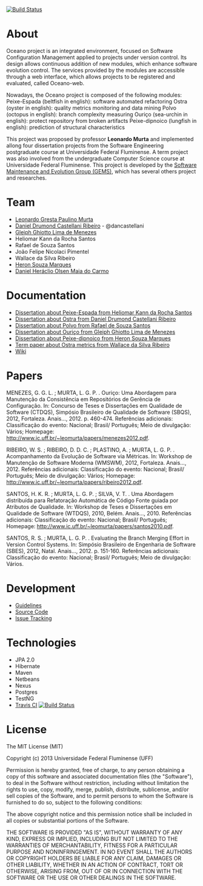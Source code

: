 [![Build Status](https://travis-ci.org/gems-uff/oceano.svg?branch=master)](https://travis-ci.org/gems-uff/oceano)

# About

Oceano project is an integrated environment, focused on Software Configuration Management applied to projects under version control.
Its design allows continuous addition of new modules, which enhance software evolution control. The services provided by the modules are accessible through a web interface, which allows projects to be registered and evaluated, called Oceano-web.

Nowadays, the Oceano project is composed of the following modules:
Peixe-Espada (beltfish in english): software automated refactoring
Ostra (oyster in english): quality metrics monitoring and data mining
Polvo (octopus in english): branch complexity measuring
Ouriço (sea-urchin in english): protect repository from broken artifacts
Peixe-dipnoico (lungfish in english): prediction of structural characteristics

This project was proposed by professor **Leonardo Murta** and implemented allong four dissertation projects from the Software Engineering postgraduate course at Universidade Federal Fluminense. A term project was also involved from the undergraduate Computer Science course at Universidade Federal Fluminense. This project is developed by the [Software Maintenance and Evolution Group (GEMS)](http://gems.ic.uff.br/), which has several others project and researches.

# Team

* [Leonardo Gresta Paulino Murta](http://lattes.cnpq.br/1565296529736448)
* [Daniel Drumond Castellani Ribeiro](http://lattes.cnpq.br/8731649877223519) - @dancastellani
* [Gleiph Ghiotto Lima de Menezes](http://lattes.cnpq.br/3713266006821874)                 
* Heliomar Kann da Rocha Santos       
* Rafael de Souza Santos
* João Felipe Nicolaci Pimentel
* Wallace da Silva Ribeiro 	  
* [Heron Souza Marques](http://lattes.cnpq.br/1462665328199244)                 
* [Daniel Heráclio Olsen Maia do Carmo](http://lattes.cnpq.br/5517735932072114)

# Documentation

* [Dissertation about Peixe-Espada from Heliomar Kann da Rocha Santos](doc/hsantos.pdf)
* [Dissertation about Ostra from Daniel Drumond Castellani Ribeiro](doc/dcastellani.pdf)
* [Dissertation about Polvo from Rafael de Souza Santos](doc/rsantos.pdf)
* [Dissertation about Ouriço from Gleiph Ghiotto Lima de Menezes](doc/gmenezes.pdf)
* [Dissertation about Peixe-dipnoico from Heron Souza Marques](doc/hmarques.pdf)
* [Term paper about Ostra metrics from Wallace da Silva Ribeiro](doc/wribeiro.pdf)
* [Wiki](https://github.com/gems-uff/oceano/wiki)

# Papers

MENEZES, G. G. L. ; MURTA, L. G. P. . Ouriço: Uma Abordagem para Manutenção da Consistência em Repositórios de Gerência de Configuração. In: Concurso de Teses e Dissertações em Qualidade de Software (CTDQS), Simpósio Brasileiro de Qualidade de Software (SBQS), 2012, Fortaleza. Anais..., 2012. p. 460-474. 
Referências adicionais: Classificação do evento: Nacional; Brasil/ Português; Meio de divulgação: Vários; Homepage: http://www.ic.uff.br/~leomurta/papers/menezes2012.pdf.

RIBEIRO, W. S. ; RIBEIRO, D. D. C. ; PLASTINO, A. ; MURTA, L. G. P. . Acompanhamento da Evolução de Software via Métricas. In: Workshop de Manutenção de Software Moderna (WMSWM), 2012, Fortaleza. Anais..., 2012. 
Referências adicionais: Classificação do evento: Nacional; Brasil/ Português; Meio de divulgação: Vários; Homepage: http://www.ic.uff.br/~leomurta/papers/ribeiro2012.pdf.

SANTOS, H. K. R. ; MURTA, L. G. P. ; SILVA, V. T. . Uma Abordagem distribuída para Refatoração Automática de Código Fonte guiada por Atributos de Qualidade. In: Workshop de Teses e Dissertações em Qualidade de Software (WTDQS), 2010, Belém. Anais..., 2010. 
Referências adicionais: Classificação do evento: Nacional; Brasil/ Português; Homepage: http://www.ic.uff.br/~leomurta/papers/santos2010.pdf.

SANTOS, R. S. ; MURTA, L. G. P. . Evaluating the Branch Merging Effort in Version Control Systems. In: Simpósio Brasileiro de Engenharia de Software (SBES), 2012, Natal. Anais..., 2012. p. 151-160. 
Referências adicionais: Classificação do evento: Nacional; Brasil/ Português; Meio de divulgação: Vários.


# Development

* [Guidelines](https://github.com/gems-uff/oceano/wiki/Guidelines)
* [Source Code](https://github.com/gems-uff/oceano)
* [Issue Tracking](https://github.com/gems-uff/oceano/issues)

# Technologies

* JPA 2.0
* Hibernate
* Maven
* Netbeans
* Nexus
* Postgres
* TestNG
* [Travis CI](https://travis-ci.org/gems-uff/oceano)  [![Build Status](https://travis-ci.org/gems-uff/oceano.svg?branch=master)](https://travis-ci.org/gems-uff/oceano)

# License

The MIT License (MIT)

Copyright (c) 2013 Universidade Federal Fluminense (UFF)

Permission is hereby granted, free of charge, to any person obtaining a copy of
this software and associated documentation files (the "Software"), to deal in
the Software without restriction, including without limitation the rights to
use, copy, modify, merge, publish, distribute, sublicense, and/or sell copies of
the Software, and to permit persons to whom the Software is furnished to do so,
subject to the following conditions:

The above copyright notice and this permission notice shall be included in all
copies or substantial portions of the Software.

THE SOFTWARE IS PROVIDED "AS IS", WITHOUT WARRANTY OF ANY KIND, EXPRESS OR
IMPLIED, INCLUDING BUT NOT LIMITED TO THE WARRANTIES OF MERCHANTABILITY, FITNESS
FOR A PARTICULAR PURPOSE AND NONINFRINGEMENT. IN NO EVENT SHALL THE AUTHORS OR
COPYRIGHT HOLDERS BE LIABLE FOR ANY CLAIM, DAMAGES OR OTHER LIABILITY, WHETHER
IN AN ACTION OF CONTRACT, TORT OR OTHERWISE, ARISING FROM, OUT OF OR IN
CONNECTION WITH THE SOFTWARE OR THE USE OR OTHER DEALINGS IN THE SOFTWARE.
